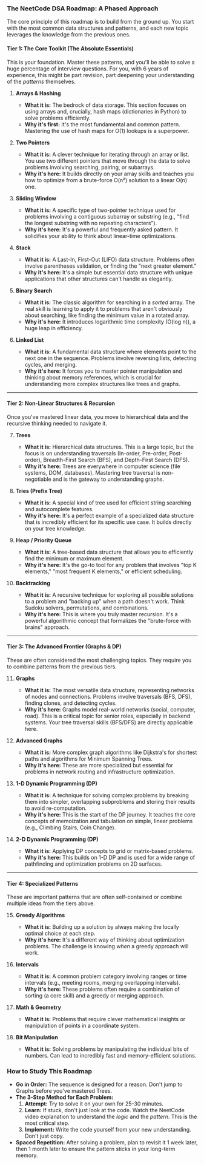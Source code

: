 ### The NeetCode DSA Roadmap: A Phased Approach

The core principle of this roadmap is to build from the ground up. You start with the most common data structures and patterns, and each new topic leverages the knowledge from the previous ones.

#### Tier 1: The Core Toolkit (The Absolute Essentials)

This is your foundation. Master these patterns, and you'll be able to solve a huge percentage of interview questions. For you, with 6 years of experience, this might be part revision, part deepening your understanding of the *patterns* themselves.

1.  **Arrays & Hashing**
    *   **What it is:** The bedrock of data storage. This section focuses on using arrays and, crucially, hash maps (dictionaries in Python) to solve problems efficiently.
    *   **Why it's first:** It's the most fundamental and common pattern. Mastering the use of hash maps for O(1) lookups is a superpower.

2.  **Two Pointers**
    *   **What it is:** A clever technique for iterating through an array or list. You use two different pointers that move through the data to solve problems involving searching, pairing, or subarrays.
    *   **Why it's here:** It builds directly on your array skills and teaches you how to optimize from a brute-force O(n²) solution to a linear O(n) one.

3.  **Sliding Window**
    *   **What it is:** A specific type of two-pointer technique used for problems involving a contiguous subarray or substring (e.g., "find the longest substring with no repeating characters").
    *   **Why it's here:** It's a powerful and frequently asked pattern. It solidifies your ability to think about linear-time optimizations.

4.  **Stack**
    *   **What it is:** A Last-In, First-Out (LIFO) data structure. Problems often involve parentheses validation, or finding the "next greater element."
    *   **Why it's here:** It's a simple but essential data structure with unique applications that other structures can't handle as elegantly.

5.  **Binary Search**
    *   **What it is:** The classic algorithm for searching in a *sorted* array. The real skill is learning to apply it to problems that aren't obviously about searching, like finding the minimum value in a rotated array.
    *   **Why it's here:** It introduces logarithmic time complexity (O(log n)), a huge leap in efficiency.

6.  **Linked List**
    *   **What it is:** A fundamental data structure where elements point to the next one in the sequence. Problems involve reversing lists, detecting cycles, and merging.
    *   **Why it's here:** It forces you to master pointer manipulation and thinking about memory references, which is crucial for understanding more complex structures like trees and graphs.

---

#### Tier 2: Non-Linear Structures & Recursion

Once you've mastered linear data, you move to hierarchical data and the recursive thinking needed to navigate it.

7.  **Trees**
    *   **What it is:** Hierarchical data structures. This is a large topic, but the focus is on understanding traversals (In-order, Pre-order, Post-order), Breadth-First Search (BFS), and Depth-First Search (DFS).
    *   **Why it's here:** Trees are everywhere in computer science (file systems, DOM, databases). Mastering tree traversal is non-negotiable and is the gateway to understanding graphs.

8.  **Tries (Prefix Tree)**
    *   **What it is:** A special kind of tree used for efficient string searching and autocomplete features.
    *   **Why it's here:** It's a perfect example of a specialized data structure that is incredibly efficient for its specific use case. It builds directly on your tree knowledge.

9.  **Heap / Priority Queue**
    *   **What it is:** A tree-based data structure that allows you to efficiently find the minimum or maximum element.
    *   **Why it's here:** It's the go-to tool for any problem that involves "top K elements," "most frequent K elements," or efficient scheduling.

10. **Backtracking**
    *   **What it is:** A recursive technique for exploring all possible solutions to a problem and "backing up" when a path doesn't work. Think Sudoku solvers, permutations, and combinations.
    *   **Why it's here:** This is where you truly master recursion. It's a powerful algorithmic concept that formalizes the "brute-force with brains" approach.

---

#### Tier 3: The Advanced Frontier (Graphs & DP)

These are often considered the most challenging topics. They require you to combine patterns from the previous tiers.

11. **Graphs**
    *   **What it is:** The most versatile data structure, representing networks of nodes and connections. Problems involve traversals (BFS, DFS), finding clones, and detecting cycles.
    *   **Why it's here:** Graphs model real-world networks (social, computer, road). This is a critical topic for senior roles, especially in backend systems. Your tree traversal skills (BFS/DFS) are directly applicable here.

12. **Advanced Graphs**
    *   **What it is:** More complex graph algorithms like Dijkstra's for shortest paths and algorithms for Minimum Spanning Trees.
    *   **Why it's here:** These are more specialized but essential for problems in network routing and infrastructure optimization.

13. **1-D Dynamic Programming (DP)**
    *   **What it is:** A technique for solving complex problems by breaking them into simpler, overlapping subproblems and storing their results to avoid re-computation.
    *   **Why it's here:** This is the start of the DP journey. It teaches the core concepts of memoization and tabulation on simple, linear problems (e.g., Climbing Stairs, Coin Change).

14. **2-D Dynamic Programming (DP)**
    *   **What it is:** Applying DP concepts to grid or matrix-based problems.
    *   **Why it's here:** This builds on 1-D DP and is used for a wide range of pathfinding and optimization problems on 2D surfaces.

---

#### Tier 4: Specialized Patterns

These are important patterns that are often self-contained or combine multiple ideas from the tiers above.

15. **Greedy Algorithms**
    *   **What it is:** Building up a solution by always making the locally optimal choice at each step.
    *   **Why it's here:** It's a different way of thinking about optimization problems. The challenge is knowing *when* a greedy approach will work.

16. **Intervals**
    *   **What it is:** A common problem category involving ranges or time intervals (e.g., meeting rooms, merging overlapping intervals).
    *   **Why it's here:** These problems often require a combination of sorting (a core skill) and a greedy or merging approach.

17. **Math & Geometry**
    *   **What it is:** Problems that require clever mathematical insights or manipulation of points in a coordinate system.

18. **Bit Manipulation**
    *   **What it is:** Solving problems by manipulating the individual bits of numbers. Can lead to incredibly fast and memory-efficient solutions.

### How to Study This Roadmap

*   **Go in Order:** The sequence is designed for a reason. Don't jump to Graphs before you've mastered Trees.
*   **The 3-Step Method for Each Problem:**
    1.  **Attempt:** Try to solve it on your own for 25-30 minutes.
    2.  **Learn:** If stuck, don't just look at the code. Watch the NeetCode video explanation to understand the *logic* and the *pattern*. This is the most critical step.
    3.  **Implement:** Write the code yourself from your new understanding. Don't just copy.
*   **Spaced Repetition:** After solving a problem, plan to revisit it 1 week later, then 1 month later to ensure the pattern sticks in your long-term memory.